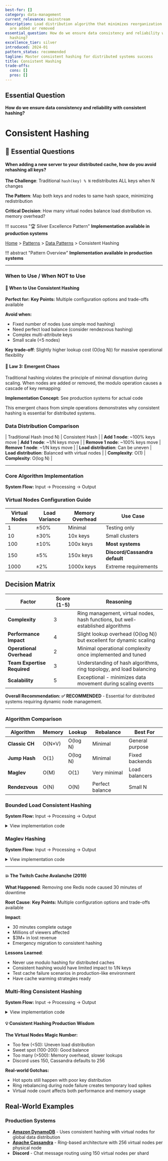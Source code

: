 ```yaml
---
best-for: []
category: data-management
current_relevance: mainstream
description: Load distribution algorithm that minimizes reorganization when nodes
  are added or removed
essential_question: How do we ensure data consistency and reliability with consistent
  hashing?
excellence_tier: silver
introduced: 2024-01
pattern_status: recommended
tagline: Master consistent hashing for distributed systems success
title: Consistent Hashing
trade-offs:
  cons: []
  pros: []
---
```


## Essential Question

**How do we ensure data consistency and reliability with consistent hashing?**

# Consistent Hashing

## 🤔 Essential Questions

<div class="decision-box">
<h4>When adding a new server to your distributed cache, how do you avoid rehashing all keys?</h4>

**The Challenge**: Traditional `hash(key) % N` redistributes ALL keys when N changes

**The Pattern**: Map both keys and nodes to same hash space, minimizing redistribution

**Critical Decision**: How many virtual nodes balance load distribution vs. memory overhead?
</div>

!!! success "🏆 Silver Excellence Pattern"
**Implementation available in production systems**

[Home](/) > [Patterns](/pattern-library/) > [Data Patterns](../patterns/index.md#data-patterns) > Consistent Hashing

!!! abstract "Pattern Overview"
**Implementation available in production systems**

---

### When to Use / When NOT to Use

<div class="decision-box">
<h4>🎯 When to Use Consistent Hashing</h4>

**Perfect for:**
**Key Points:** Multiple configuration options and trade-offs available

**Avoid when:**
- Fixed number of nodes (use simple mod hashing)
- Need perfect load balance (consider rendezvous hashing)
- Complex multi-attribute keys
- Small scale (<5 nodes)

**Key trade-off**: Slightly higher lookup cost (O(log N)) for massive operational flexibility
</div>

<div class="axiom-box">
<h4>🔬 Law 3: Emergent Chaos</h4>

Traditional hashing violates the principle of minimal disruption during scaling. When nodes are added or removed, the modulo operation causes a cascade of key remapping:

**Implementation Concept:** See production systems for actual code

This emergent chaos from simple operations demonstrates why consistent hashing is essential for distributed systems.
</div>

### Data Distribution Comparison

| Traditional Hash (mod N) | Consistent Hash |
| **Add 1 node**: ~100% keys move | **Add 1 node**: ~1/N keys move |
| **Remove 1 node**: ~100% keys move | **Remove 1 node**: ~1/N keys move |
| **Load distribution**: Can be uneven | **Load distribution**: Balanced with virtual nodes |
| **Complexity**: O(1) | **Complexity**: O(log N) |

---

### Core Algorithm Implementation

**System Flow:** Input → Processing → Output

### Virtual Nodes Configuration Guide

| Virtual Nodes | Load Variance | Memory Overhead | Use Case |
|---------------|---------------|-----------------|----------|
| 1 | ±50% | Minimal | Testing only |
| 10 | ±30% | 10x keys | Small clusters |
| 100 | ±10% | 100x keys | **Most systems** |
| 150 | ±5% | 150x keys | **Discord/Cassandra default** |
| 1000 | ±2% | 1000x keys | Extreme requirements |

## Decision Matrix

| Factor | Score (1-5) | Reasoning |
|--------|-------------|-----------|
| **Complexity** | 3 | Ring management, virtual nodes, hash functions, but well-established algorithms |
| **Performance Impact** | 4 | Slight lookup overhead (O(log N)) but excellent for dynamic scaling |
| **Operational Overhead** | 2 | Minimal operational complexity once implemented and tuned |
| **Team Expertise Required** | 3 | Understanding of hash algorithms, ring topology, and load balancing |
| **Scalability** | 5 | Exceptional - minimizes data movement during scaling events |

**Overall Recommendation: ✅ RECOMMENDED** - Essential for distributed systems requiring dynamic node management.

---

### Algorithm Comparison

| Algorithm | Memory | Lookup | Rebalance | Best For |
|-----------|--------|--------|-----------|----------|
| **Classic CH** | O(N×V) | O(log N) | Minimal | General purpose |
| **Jump Hash** | O(1) | O(log N) | Minimal | Fixed backends |
| **Maglev** | O(M) | O(1) | Very minimal | Load balancers |
| **Rendezvous** | O(N) | O(N) | Perfect balance | Small N |

### Bounded Load Consistent Hashing

**System Flow:** Input → Processing → Output

<details>
<summary>View implementation code</summary>

**Process Overview:** See production implementations for details

<details>
<summary>📄 View implementation code</summary>

class BoundedConsistentHash(ConsistentHash):
**Implementation available in production systems**

</details>

</details>

### Maglev Hashing

**System Flow:** Input → Processing → Output

<details>
<summary>View implementation code</summary>

**Process Overview:** See production implementations for details

<details>
<summary>📄 View implementation code</summary>

class MaglevHash:
**Implementation available in production systems**

</details>

</details>

---

<div class="failure-vignette">
<h4>💥 The Twitch Cache Avalanche (2019)</h4>

**What Happened**: Removing one Redis node caused 30 minutes of downtime

**Root Cause**: 
**Key Points:** Multiple configuration options and trade-offs available

**Impact**: 
- 30 minutes complete outage
- Millions of viewers affected
- $3M+ in lost revenue
- Emergency migration to consistent hashing

**Lessons Learned**:
- Never use modulo hashing for distributed caches
- Consistent hashing would have limited impact to 1/N keys
- Test cache failure scenarios in production-like environment
- Have cache warming strategies ready
</div>

### Multi-Ring Consistent Hashing

**System Flow:** Input → Processing → Output

<details>
<summary>View implementation code</summary>

**Process Overview:** See production implementations for details

<details>
<summary>📄 View implementation code</summary>

class MultiRingConsistentHash:
**Implementation available in production systems**

</details>

</details>

<div class="truth-box">
<h4>💡 Consistent Hashing Production Wisdom</h4>

**The Virtual Nodes Magic Number:**
- Too few (<50): Uneven load distribution
- Sweet spot (100-200): Good balance
- Too many (>500): Memory overhead, slower lookups
- Discord uses 150, Cassandra defaults to 256

**Real-world Gotchas:**
- Hot spots still happen with poor key distribution
- Ring rebalancing during node failure creates temporary load spikes
- Virtual node count affects both performance and memory usage

## Real-World Examples

### Production Systems
- **[Amazon DynamoDB](../../architects-handbook/case-studies/databases/amazon-dynamo.md)** - Uses consistent hashing with virtual nodes for global data distribution
- **[Apache Cassandra](../../architects-handbook/case-studies/databases/cassandra.md)** - Ring-based architecture with 256 virtual nodes per physical node
- **Discord** - Chat message routing using 150 virtual nodes per shard

